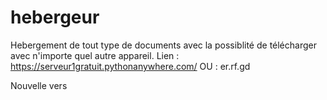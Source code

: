 # hebergeur
Hebergement de tout type de documents avec la possiblité de télécharger avec n'importe quel autre appareil. Lien : https://serveur1gratuit.pythonanywhere.com/ OU : er.rf.gd

Nouvelle vers
